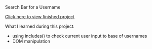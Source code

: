 Search Bar for a Username

[Click here to view finished project](https://j-pohl.github.io/search-bar-username/)

What I learned during this project:
- using includes() to check current user input to base of usernames
- DOM manipulation
